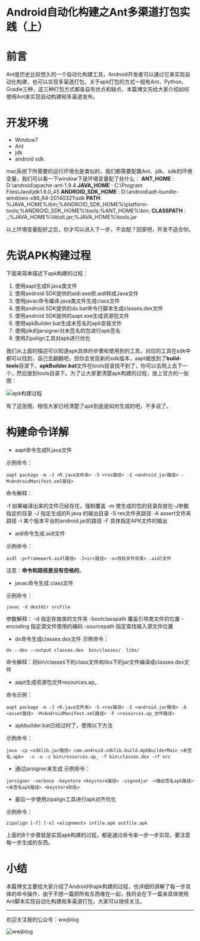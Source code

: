 # Android自动化构建之Ant多渠道打包实践（上）

# 前言

Ant是历史比较悠久的一个自动化构建工具，Android开发者可以通过它来实现自动化构建，也可以实现多渠道打包，关于apk打包的方式一般有Ant、Python、Gradle三种，这三种打包方式都各自有优点和缺点，本篇博文先给大家介绍如何使用Ant来实现自动构建和多渠道发布。

# 开发环境
- Window7
- Ant
- jdk
- android sdk

mac系统下所需要的运行环境也是类似的，我们都需要配置Ant、jdk、sdk的环境变量，我们可以看一下window下是环境变量配了些什么：
**ANT_HOME** : D:\android\apache-ant-1.9.4
**JAVA_HOME** : C:\Program Files\Java\jdk1.6.0_45
**ANDROID_SDK_HOME** : D:\android\adt-bundle-windows-x86_64-20140321\sdk
**PATH**: %JAVA_HOME%/bin;%ANDROID_SDK_HOME%\platform-tools;%ANDROID_SDK_HOME%\tools;%ANT_HOME%\bin;
**CLASSPATH** : .;%JAVA_HOME%\lib\dt.jar;%JAVA_HOME%\tools.jar

以上环境变量配好之后，你才可以进入下一步，不会配？回家吧，开发不适合你。


# 先说APK构建过程

下面来简单描述下apk构建的过程：
1.	使用aapt生成R.java类文件
2.	使用android SDK提供的aidl.exe把.aidl转成Java文件
3.	使用javac命令编译.java类文件生成class文件
4.	使用android SDK提供的dx.bat命令行脚本生成classes.dex文件
5.	使用android SDK提供的aapt.exe生成资源包文件
6.	使用apkBuilder.bat生成未签名的apk安装文件
7.	使用jdk的jarsigner对未签名的包进行apk签名
8.	使用Zipalign工具对apk进行优化

我们从上面的描述可以知道apk具体的步骤和使用到的工具，对应的工具在sdk中都可以找到，自己去翻翻吧，但你会发现新的sdk版本，aapt被放到了**build-tools**目录下，**apkBuilder.bat**文件在tools目录找不到了，你可以去网上去下一个，然后放到tools目录下。为了让大家更清楚apk构建的过程，放上官方的一张图：

![apk构建过程](http://upload-images.jianshu.io/upload_images/224008-7cc7ab08c8841ee5?imageMogr2/auto-orient/strip%7CimageView2/2/w/1240)

有了这张图，相信大家已经清楚了apk到底是如何生成的吧，不多说了。

# 构建命令详解
-  aapt命令生成R.java文件

示例命令：
```
aapt package -m -J <R.java文件夹> -S <res路径> -I <android.jar路径> -M<AndroidManifest.xml路径>
```

命令解释：

-f    如果编译出来的文件已经存在，强制覆盖
-m  使生成的包的目录存放在-J参数指定的目录
-J    指定生成的R.java 的输出目录 
-S    res文件夹路径
-A    assert文件夹路径
-I     某个版本平台的android.jar的路径
-F    具体指定APK文件的输出


- aidl命令生成.aidl文件

示例命令：
```
aidl -p<framework.aidl路径> -I<src路径> -o<目标文件目录> .aidl文件
```
注意：**命令和路径是没有空格的**。


- javac命令生成.class文件

示例命令：
```
javac -d destdir srcFile
```
参数解释：
-d 指定存放类的文件夹
-bootclasspath  覆盖引导类文件的位置
-encoding 指定源文件使用的编码
-sourcepath 指定查找输入源文件位置

- dx命令生成classes.dex文件
示例命令：
```
dx --dex --output classes.dex  bin/classes/  libs/
```
命令解释：将bin/classes下的class文件和libs下的jar文件编译成classes.dex文件


- aapt生成资源包文件resources.ap_

命令示例：
```
aapt package -m -J <R.java文件夹> -S <res路径> -I <android.jar路径> -A <asset路径> -M<AndroidManifest.xml路径> -F <resources.ap_文件路径>
```

- apkbuilder.bat已经过时了，使用以下方法

示例命令：
```
java -cp <sdklib.jar路径> com.android.sdklib.build.ApkBuilderMain <未签名.apk>  -v -u -z bin\resources.ap_ -f bin\classes.dex -rf src
```


- 通过jarsigner来生成
示例命令：
```
jarsigner -verbose -keystore <keystore路径> -signedjar -<输出签名apk路径> <未签名apk路径> <keystore别名>
```

-  最后一步使用zipalign工具进行apk对齐优化

示例命令：
```
zipalign [-f] [-v] <alignment> infile.apk outfile.apk
```

上面的8个步骤就是实现apk构建的过程，都是通过命令来一步一步实现，要注意每一步生成的东西。


# 小结
本篇博文主要给大家介绍了Android中apk构建的过程，也详细的讲解了每一步具体的命令操作，由于不想一篇把所有东西堆在一起，我将会在下一篇来具体使用Ant脚本实现自动化构建和多渠道打包，大家可以继续关注。


----------
欢迎关注我的公众号：wwjblog

![ wwjblog](http://upload-images.jianshu.io/upload_images/224008-492c5e11865b08bd?imageMogr2/auto-orient/strip%7CimageView2/2/w/1240)


